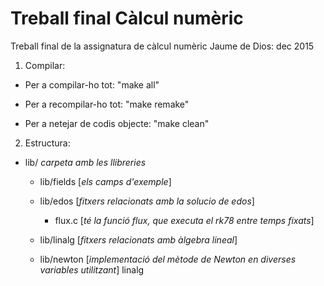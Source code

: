 # Treball final Càlcul numèric
Treball final de la assignatura de càlcul numèric
Jaume de Dios: dec 2015

1) Compilar:

- Per a compilar-ho tot:          "make all"

- Per a recompilar-ho tot:        "make remake"

- Per a netejar de codis objecte: "make clean"

2) Estructura:


- lib/
    _carpeta amb les llibreries_
    - lib/fields
    	[_els camps d'exemple_]
        
	- lib/edos
		[_fitxers relacionats amb la solucio de edos_]
        
		+ flux.c 
        	[_té la funció flux, que executa el rk78 entre temps fixats_]
	- lib/linalg
		[_fitxers relacionats amb àlgebra lineal_]
	- lib/newton
		[_implementació del mètode de Newton en diverses variables utilitzant_] linalg
